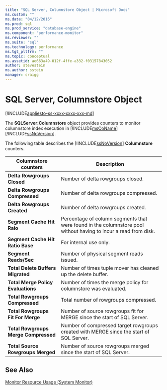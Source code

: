 ```yaml
---
title: "SQL Server, Columnstore Object | Microsoft Docs"
ms.custom: ""
ms.date: "04/12/2016"
ms.prod: sql
ms.prod_service: "database-engine"
ms.component: "performance-monitor"
ms.reviewer: ""
ms.suite: "sql"
ms.technology: performance
ms.tgt_pltfrm: ""
ms.topic: conceptual
ms.assetid: ae663a49-012f-4ffe-a332-f03157843052
author: stevestein
ms.author: sstein
manager: craigg
---
```

# SQL Server, Columnstore Object
[!INCLUDE[appliesto-ss-xxxx-xxxx-xxx-md](../../includes/appliesto-ss-xxxx-xxxx-xxx-md.md)]

  The **SQLServer:Columnstore** object provides counters to monitor columnstore index execution in [!INCLUDE[msCoName](../../includes/msconame-md.md)] [!INCLUDE[ssNoVersion](../../includes/ssnoversion-md.md)].  
  
 The following table describes the [!INCLUDE[ssNoVersion](../../includes/ssnoversion-md.md)] **Columnstore** counters.  
  
|Columnstore counters|Description|  
|--------------------------|-----------------|  
|**Delta Rowgroups Closed**|Number of delta rowgroups closed.|  
|**Delta Rowgroups Compressed**|Number of delta rowgroups compressed.|  
|**Delta Rowgroups Created**|Number of delta rowgroups created.|  
|**Segment Cache Hit Raio**|Percentage of column segments that were found in the columnstore pool without having to incur a read from disk.|  
|**Segment Cache Hit Ratio Base**|For internal use only.|
|**Segment Reads/Sec**|Number of physical segment reads issued.|  
|**Total Delete Buffers Migrated**|Number of times tuple mover has cleaned up the delete buffer.|  
|**Total Merge Policy Evaluations**|Number of times the merge policy for columnstore was evaluated.|  
|**Total Rowgroups Compressed**|Total number of rowgroups compressed.|  
|**Total Rowgroups Fit For Merge**|Number of source rowgroups fit for MERGE since the start of SQL Server.|  
|**Total Rowgroups Merge Compressed**|Number of compressed target rowgroups created with MERGE since the start of SQL Server.|  
|**Total Source Rowgroups Merged**|Number of source rowgroups merged since the start of SQL Server.|  
  
## See Also  
 [Monitor Resource Usage &#40;System Monitor&#41;](../../relational-databases/performance-monitor/monitor-resource-usage-system-monitor.md)  
  
  
